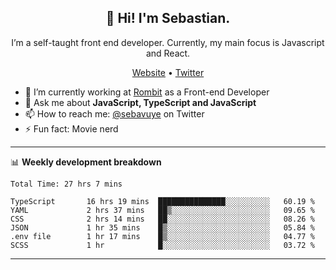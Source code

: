 <h2 align="center">👋 Hi! I'm Sebastian.</h2>
<p align="center">I’m a self-taught front end developer. Currently, my main focus is Javascript and React.</p>
<p align="center">
  <a href="https://sebastianvuye.be">Website</a> •
  <a href="https://twitter.com/sebavuye">Twitter</a>
</p>


- 🔭 I’m currently working at [Rombit](https://rombit.com/) as a Front-end Developer
- 💬 Ask me about **JavaScript, TypeScript and JavaScript**
- 📫 How to reach me: [@sebavuye](https://twitter.com/sebavuye) on Twitter
- ⚡ Fun fact: Movie nerd

-------

📊 **Weekly development breakdown**

<!--START_SECTION:waka-->

```text
Total Time: 27 hrs 7 mins

TypeScript       16 hrs 19 mins  ███████████████░░░░░░░░░░   60.19 %
YAML             2 hrs 37 mins   ██▒░░░░░░░░░░░░░░░░░░░░░░   09.65 %
CSS              2 hrs 14 mins   ██░░░░░░░░░░░░░░░░░░░░░░░   08.26 %
JSON             1 hr 35 mins    █▒░░░░░░░░░░░░░░░░░░░░░░░   05.84 %
.env file        1 hr 17 mins    █▒░░░░░░░░░░░░░░░░░░░░░░░   04.77 %
SCSS             1 hr            █░░░░░░░░░░░░░░░░░░░░░░░░   03.72 %
```

<!--END_SECTION:waka-->
-------
